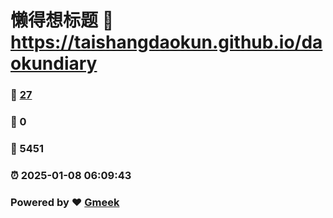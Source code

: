 # 懒得想标题 :link: https://taishangdaokun.github.io/daokundiary 
### :page_facing_up: [27](https://taishangdaokun.github.io/daokundiary/tag.html) 
### :speech_balloon: 0 
### :hibiscus: 5451 
### :alarm_clock: 2025-01-08 06:09:43 
### Powered by :heart: [Gmeek](https://github.com/Meekdai/Gmeek)
